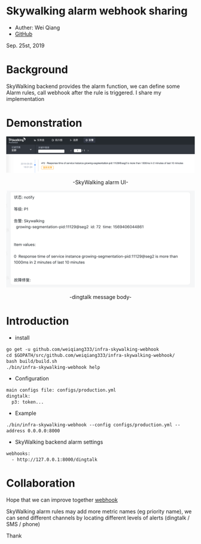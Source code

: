 # Skywalking alarm webhook sharing

- Auther: Wei Qiang
- [GitHub](https://github.com/weiqiang333)

Sep. 25st, 2019


# Background
SkyWalking backend provides the alarm function, we can define some Alarm rules, call webhook after the rule is triggered. I share my implementation


# Demonstration

![](../.vuepress/public/static/blog/2019-09-25-alarm-webhook-share/skywalking-UI-alarm.png)
<p align="center">-SkyWalking alarm UI-</p>

![](../.vuepress/public/static/blog/2019-09-25-alarm-webhook-share/skywalking-dingding-notify.png)
<p align="center">-dingtalk message body-</p>


# Introduction
- install
```
go get -u github.com/weiqiang333/infra-skywalking-webhook
cd $GOPATH/src/github.com/weiqiang333/infra-skywalking-webhook/
bash build/build.sh
./bin/infra-skywalking-webhook help
```
- Configuration
```
main configs file: configs/production.yml
dingtalk:
  p3: token...
```
- Example
```
./bin/infra-skywalking-webhook --config configs/production.yml --address 0.0.0.0:8000
```
- SkyWalking backend alarm settings
```
webhooks:
  - http://127.0.0.1:8000/dingtalk
```


# Collaboration
Hope that we can improve together [webhook](https://github.com/weiqiang333/infra-skywalking-webhook)

SkyWalking alarm rules may add more metric names (eg priority name), we can send different channels by locating different levels of alerts (dingtalk / SMS / phone)

Thank

